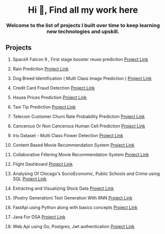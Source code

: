 <h1 align="center">Hi 👋, Find all my work here </h1>
<h3 align="center">Welcome to the list of projects I built over time to keep learning new technologies and upskill. </h3>

## Projects

1.  SpaceX Falcon 9 , First stage booster reuse prediction [Project Link](https://github.com/tushar-chauhan-01/IBM-Data-Science/tree/main/9%20-%20APPLIED%20DATA%20SCIENCE%20CAPSTONE/SpaceX%20Falcon%209%20first%20stage%20Landing%20Prediction)

2. Rain Prediction [Project Link](https://github.com/tushar-chauhan-01/IBM-Data-Science/blob/main/8%20-%20MACHINE%20LEARNING%20WITH%20PYTHON/Final%20Project%20-%20Rain%20Prediction%20(%20Lin_Reg%2C%20Log_reg%2C%20Knn%2C%20Decision_reg%2C%20svm%20).ipynb)

3. Dog Breed Identification ( Multi Class Image Prediction ) [Project Link](https://github.com/tushar-chauhan-01/DATA-SCIENCE/blob/main/DOG%20BREED%20CLASSIFICATION%20PROJECT(MULTI_CLASS%20IMAGE%20CLASSIFICATION)/Dog%20breeds%20classification.ipynb)
5. Credit Card Fraud Detection [Project Link](https://github.com/tushar-chauhan-01/IBM-Data-Science/blob/main/8%20-%20MACHINE%20LEARNING%20WITH%20PYTHON/5%20-%20Credit%20Card%20Fraud%20Detection%20using%20Scikit-Learn%20and%20Snap%20ML%20(Decision%20Tree%20vs%20SVM%20).ipynb)

6. House Prices Prediction [Project Link](https://github.com/tushar-chauhan-01/IBM-Data-Science/blob/main/8%20-%20MACHINE%20LEARNING%20WITH%20PYTHON/6%20-%20Regression%20Tree%20for%20predicting%20house%20prices.ipynb)

7. Taxi Tip Prediction [Project Link](https://github.com/tushar-chauhan-01/IBM-Data-Science/blob/main/8%20-%20MACHINE%20LEARNING%20WITH%20PYTHON/7%20-%20Taxi%20Tip%20Prediction%20using%20Decision%20Tree.ipynb)

8. Telecom Customer Churn Rate Probability Prediction [Project Link](https://github.com/tushar-chauhan-01/IBM-Data-Science/blob/main/8%20-%20MACHINE%20LEARNING%20WITH%20PYTHON/8%20-%20Logistic%20Regression%20-%20Telecom%20customer%20churn%20rate.ipynb)

9. Cancerous Or Non Cancerous Human Cell Prediction [Project Link](https://github.com/tushar-chauhan-01/IBM-Data-Science/blob/main/8%20-%20MACHINE%20LEARNING%20WITH%20PYTHON/9%20-%20SVM%20(Support%20Vector%20Machines)%20-%20cancerous%20or%20non%20cancerous%20human%20cell%20detection.ipynb)

10. Iris Dataset - Multi Class Flower Detection [Project Link](https://github.com/tushar-chauhan-01/IBM-Data-Science/blob/main/8%20-%20MACHINE%20LEARNING%20WITH%20PYTHON/10%20-%20Iris%20dataset%20-%20Softmax%20Regression%20%2COne-vs-All%20%26%20One-vs-One%20for%20Multi-class%20Classification.ipynb)

11. Content Based Movie Recommendation System [Project Link](https://github.com/tushar-chauhan-01/IBM-Data-Science/blob/main/8%20-%20MACHINE%20LEARNING%20WITH%20PYTHON/13%20-%20Content-based%20Recommendation%20Systems%20(%20movie%20).ipynb)

12. Collaborative Filtering Movie Recommendation System [Project Link](https://github.com/tushar-chauhan-01/IBM-Data-Science/blob/main/8%20-%20MACHINE%20LEARNING%20WITH%20PYTHON/14%20-%20Collaborative%20Filtering%20Recommendation%20System%20(%20movies%20).ipynb)

13. Flight Dashboard [Project Link](https://github.com/tushar-chauhan-01/IBM-Data-Science/blob/main/7%20-%20DATA%20VISUALIZATION%20WITH%20PYTHON/11%20-%20Final%20Assignment%20-%20flight_dashboard.py)

14. Analysing Of Chicago's SocioEconomic, Public Schools and Crime using SQL [Project Link](https://github.com/tushar-chauhan-01/IBM-Data-Science/blob/main/5%20-%20DATABABSE%20AND%20SQL%20FOR%20DATASCIENCE/15%20-%20Final%20ASSIGNMENT.ipynb)

15. Extracting and Visualizing Stock Data [Project Link](https://github.com/tushar-chauhan-01/IBM-Data-Science/blob/main/4%20-%20PYTHON%20PROJECT%20FOR%20DATA%20SCIENCE/Final%20Assignment%20-%20Extracting%20And%20Visualizing%20Data.ipynb)

16. (Poetry Generation) Text Generation With RNN [Project Link](https://github.com/tushar-chauhan-01/Google-Generative-AI-Path/blob/main/Text%20Generation%20With%20RNN.ipynb)

17. FastApi using Python along with basics concepts [Project Link](https://github.com/tushar-chauhan-01/FastApi-With-Python-Basics)
   
18. Java For DSA [Project Link]()

19. Web Api using Go, Postgres, Jwt authentication [Project Link]()
